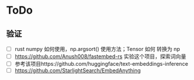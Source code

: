 # ToDo 


## 验证

- [ ] rust numpy 如何使用，np.argsort() 使用方法；Tensor 如何 转换为 np
- [ ] https://github.com/Anush008/fastembed-rs 实验这个项目，探索词向量
- [ ] 参考该项目https://github.com/huggingface/text-embeddings-inference 
- [ ] https://github.com/StarlightSearch/EmbedAnything